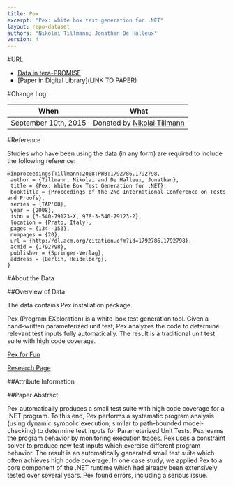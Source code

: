 ```yaml
---
title: Pex
excerpt: "Pex: white box test generation for .NET"
layout: repo-dataset
authors: "Nikolai Tillmann; Jonathan De Halleux"
version: 4
---
```


#URL

* [Data in tera-PROMISE](https://terapromise.csc.ncsu.edu:8443/!/#repo/view/head/CATEGORY/TITLE)
* [Paper in Digital Library](LINK TO PAPER)

#Change Log

When | What
---- | ----
September 10th, 2015 | Donated by [Nikolai Tillmann](mailto:nikolait@microsoft.com)

#Reference

Studies who have been using the data (in any form) are required to include the following reference:

```
@inproceedings{Tillmann:2008:PWB:1792786.1792798,
 author = {Tillmann, Nikolai and De Halleux, Jonathan},
 title = {Pex: White Box Test Generation for .NET},
 booktitle = {Proceedings of the 2Nd International Conference on Tests and Proofs},
 series = {TAP'08},
 year = {2008},
 isbn = {3-540-79123-X, 978-3-540-79123-2},
 location = {Prato, Italy},
 pages = {134--153},
 numpages = {20},
 url = {http://dl.acm.org/citation.cfm?id=1792786.1792798},
 acmid = {1792798},
 publisher = {Springer-Verlag},
 address = {Berlin, Heidelberg},
}
```

#About the Data

##Overview of Data

The data contains Pex installation package.

Pex (Program EXploration) is a white-box test generation tool. Given a hand-written parameterized unit test, Pex analyzes the code to determine relevant test inputs fully automatically. The result is a traditional unit test suite with high code coverage.

[Pex for Fun](http://www.pexforfun.com/)

[Research Page](http://research.microsoft.com/en-us/projects/pex/default.aspx)

##Attribute Information


##Paper Abstract

Pex automatically produces a small test suite with high code coverage for a .NET program. To this end, Pex performs a systematic program analysis (using dynamic symbolic execution, similar to path-bounded model-checking) to determine test inputs for Parameterized Unit Tests. Pex learns the program behavior by monitoring execution traces. Pex uses a constraint solver to produce new test inputs which exercise different program behavior. The result is an automatically generated small test suite which often achieves high code coverage. In one case study, we applied Pex to a core component of the .NET runtime which had already been extensively tested over several years. Pex found errors, including a serious issue.
